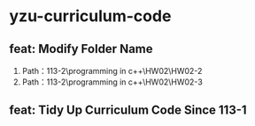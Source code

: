 # yzu-curriculum-code

## feat: Modify Folder Name

1. Path：113-2\programming in c++\HW02\HW02-2
2. Path：113-2\programming in c++\HW02\HW02-3

## feat: Tidy Up Curriculum Code Since 113-1